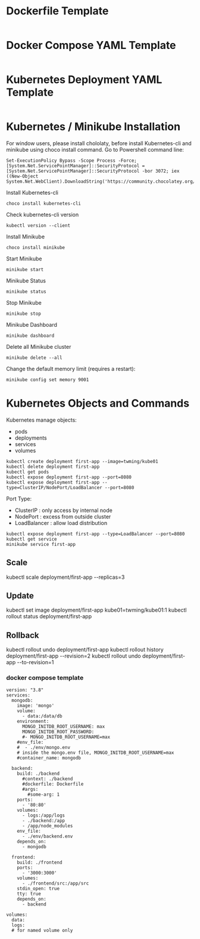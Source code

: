# Dockerfile Template
```
```

# Docker Compose YAML Template
```
```

# Kubernetes Deployment YAML Template
```
```

# Kubernetes / Minikube Installation
For window users, please install chololaty, before install Kubernetes-cli and minikube using choco install command. Go to Powershell command line:
```
Set-ExecutionPolicy Bypass -Scope Process -Force; [System.Net.ServicePointManager]::SecurityProtocol = [System.Net.ServicePointManager]::SecurityProtocol -bor 3072; iex ((New-Object System.Net.WebClient).DownloadString('https://community.chocolatey.org/install.ps1'))
```
Install Kubernetes-cli
```
choco install kubernetes-cli
```
Check kubernetes-cli version
```
kubectl version --client
```
Install Minikube
```
choco install minikube
```
Start Minikube
```
minikube start
```
Minikube Status
```
minikube status
```
Stop Minikube
```
minikube stop
```
Minikube Dashboard
```
minikube dashboard
```
Delete all Minikube cluster
```
minikube delete --all
```
Change the default memory limit (requires a restart):
```
minikube config set memory 9001
```
# Kubernetes Objects and Commands
Kubernetes manage objects:
- pods
- deployments
- services
- volumes
```
kubectl create deployment first-app --image=twming/kube01
kubectl delete deployment first-app
kubectl get pods
kubectl expose deployment first-app --port=8080
kubectl expose deployment first-app --type=ClusterIP/NodePort/LoadBalancer --port=8080
```
Port Type:
- ClusterIP : only access by internal node
- NodePort : excess from outside cluster
- LoadBalancer : allow load distribution
```
kubectl expose deployment first-app --type=LoadBalancer --port=8080
kubectl get service
minikube service first-app
```
Scale
-----
kubectl scale deployment/first-app --replicas=3

Update
------
kubectl set image deployment/first-app kube01=twming/kube01:1
kubectl rollout status deployment/first-app

Rollback
--------
kubectl rollout undo deployment/first-app
kubectl rollout history deployment/first-app --revision=2
kubectl rollout undo deployment/first-app --to-revision=1




### docker compose template
```
version: "3.8"
services: 
  mongodb:
    image: 'mongo'
    volume:
      - data:/data/db
    environment:
      MONGO_INITDB_ROOT_USERNAME: max
      MONGO_INITDB_ROOT_PASSWORD: 
      #- MONGO_INITDB_ROOT_USERNAME=max
    #env_file:
    #  - ./env/mongo.env
    # inside the mongo.env file, MONGO_INITDB_ROOT_USERNAME=max
    #container_name: mongodb

  backend:
    build: ./backend
      #context: ./backend
      #dockerfile: Dockerfile
      #args:
        #some-arg: 1
    ports:
      - '80:80'
    volumes:
      - logs:/app/logs
      - ./backend:/app
      - /app/node_modules
    env_file:
      - ./env/backend.env
    depends_on: 
      - mongodb

  frontend:
    build: ./frontend
    ports:
      - '3000:3000'
    volumes:
      - ./frontend/src:/app/src
    stdin_open: true
    tty: true
    depends_on:
      - backend

volumes:
  data:
  logs:
  # for named volume only
```
